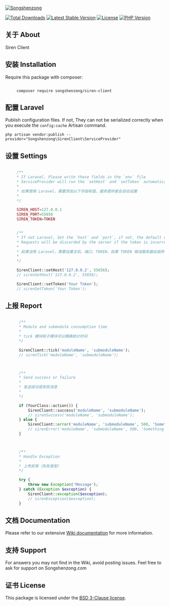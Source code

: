 [![Songshenzong](https://songshenzong.com/images/logo.png)](https://songshenzong.com)

[![Total Downloads](https://poser.pugx.org/songshenzong/siren-client/d/total.svg)](https://packagist.org/packages/songshenzong/siren-client)
[![Latest Stable Version](https://poser.pugx.org/songshenzong/siren-client/v/stable.svg)](https://packagist.org/packages/songshenzong/siren-client)
[![License](https://poser.pugx.org/songshenzong/siren-client/license.svg)](https://packagist.org/packages/songshenzong/siren-client)
[![PHP Version](https://img.shields.io/packagist/php-v/songshenzong/siren-client.svg)](https://packagist.org/packages/songshenzong/siren-client)

## 关于 About

Siren Client

## 安装 Installation

Require this package with composer:

```shell

     composer require songshenzong/siren-client
```


##  配置 Laravel

Publish configuration files. If not, They can not be serialized correctly when you execute the `config:cache` Artisan command.

```shell
php artisan vendor:publish --provider="Songshenzong\SirenClient\ServiceProvider"
```


## 设置 Settings
```php

     /**
     * If Laravel, Please write these fields in the `env` file
     * ServiceProvider will run the `setHost` and `setToken` automatically
     *
     * 如果使用 Laravel，需要添加以下字段和值，服务提供者会自动设置
     *
     */

     SIREN_HOST=127.0.0.1
     SIREN_PORT=55656
     SIREN_TOKEN=TOKEN


     /**
     * If not Laravel, Set the `host` and `port`, if not, the default value is 127.0.0.1:55656
     * Requests will be discarded by the server if the token is incorrect
     *
     * 如果没用 Laravel，需要设置主机、端口、TOKEN，如果 TOKEN 错误服务器会抛弃数据
     *
     */

     SirenClient::setHost('127.0.0.2', 55656);
     // sirenSetHost('127.0.0.2', 55656);

     SirenClient::setToken('Your Token');
     // sirenSetToken('Your Token');

```

## 上报 Report
```php

      /**
      * Module and submodule consumption time
      *
      * tick 模块和子模块可以精确统计时间
      */

      SirenClient::tick('moduleName', 'submoduleName');
      // sirenTick('moduleName', 'submoduleName');



      /**
      * Send success or failure
      *
      * 发送成功或失败消息
      *
      */

      if (YourClass::action()) {
          SirenClient::success('moduleName', 'submoduleName');
          // sirenSuccess('moduleName', 'submoduleName');
      } else {
          SirenClient::error('moduleName', 'submoduleName', 500, 'Something wrong');
          // sirenError('moduleName', 'submoduleName', 500, 'Something wrong');
      }



      /**
      * Handle Exception
      *
      * 上传异常（失败类型）
      */

      try {
          throw new Exception('Message');
      } catch (Exception $exception) {
          SirenClient::exception($exception);
          // sirenException($exception);
      }

```





## 文档 Documentation

Please refer to our extensive [Wiki documentation](https://github.com/songshenzong/siren-client/wiki) for more information.


## 支持 Support

For answers you may not find in the Wiki, avoid posting issues. Feel free to ask for support on Songshenzong.com


## 证书 License

This package is licensed under the [BSD 3-Clause license](http://opensource.org/licenses/BSD-3-Clause).
